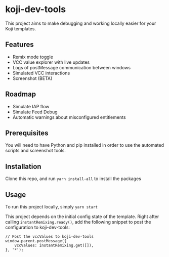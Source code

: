 # koji-dev-tools

This project aims to make debugging and working locally easier for your Koji templates.

## Features

- Remix mode toggle
- VCC value explorer with live updates
- Logs of postMessage communication between windows
- Simulated VCC interactions
- Screenshot (BETA)

## Roadmap

- Simulate IAP flow
- Simulate Feed Debug
- Automatic warnings about misconfigured entitlements


## Prerequisites

You will need to have Python and pip installed in order to use the automated scripts and screenshot tools.

## Installation

Clone this repo, and run `yarn install-all` to install the packages

## Usage

To run this project locally, simply `yarn start`

This project depends on the initial config state of the template. Right after calling `instantRemixing.ready()`, add the following snippet to post the configuration to
koji-dev-tools:

```
// Post the vccValues to koji-dev-tools
window.parent.postMessage({
	vccValues: instantRemixing.get([]),
}, '*');
```